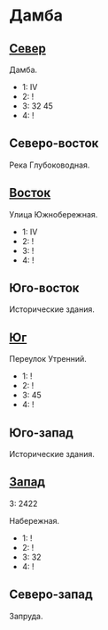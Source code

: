 # Дамба

## [Север](./500110.md)

Дамба.

* 1:    IV
* 2:    !
* 3:    32  45
* 4:    !

## Северо-восток

Река Глубоководная.

## [Восток](./520120.md)

Улица Южнобережная.

* 1:    IV
* 2:    !
* 3:    !
* 4:    !

## Юго-восток

Исторические здания.

## [Юг](./500125.md)

Переулок Утренний.

* 1:    !
* 2:    !
* 3:    45
* 4:    !

## Юго-запад

Исторические здания.

## [Запад](./490120.md)

З:  2422

Набережная.

* 1:    !
* 2:    !
* 3:    32
* 4:    !

## Северо-запад

Запруда.
